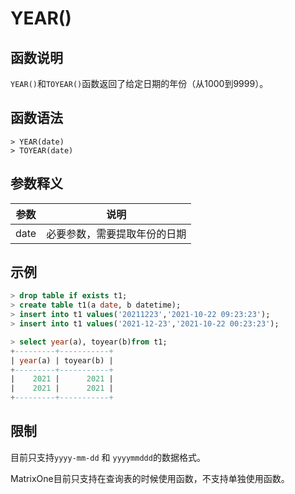 # **YEAR()**

## **函数说明**

`YEAR()`和`TOYEAR()`函数返回了给定日期的年份（从1000到9999）。

## **函数语法**

```
> YEAR(date)
> TOYEAR(date)
```

## **参数释义**

|  参数  | 说明  |
|  ----  | ----  |
| date  | 必要参数，需要提取年份的日期 |

## **示例**

```sql
> drop table if exists t1;
> create table t1(a date, b datetime);
> insert into t1 values('20211223','2021-10-22 09:23:23');
> insert into t1 values('2021-12-23','2021-10-22 00:23:23');

> select year(a), toyear(b)from t1;
+---------+-----------+
| year(a) | toyear(b) |
+---------+-----------+
|    2021 |      2021 |
|    2021 |      2021 |
+---------+-----------+
```

## **限制**

目前只支持`yyyy-mm-dd` 和 `yyyymmddd`的数据格式。

MatrixOne目前只支持在查询表的时候使用函数，不支持单独使用函数。
